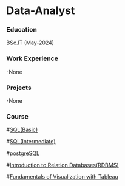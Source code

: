 # Data-Analyst

### Education 
BSc.IT (May-2024)

### Work Experience 
-None

### Projects
-None

### Course 
#[SQL(Basic)](https://www.hackerrank.com/certificates/2034dd061c66)

#[SQL(Intermediate)](https://www.hackerrank.com/certificates/15d3cf9f4f04)
 
#[postgreSQL](https://www.coursera.org/account/accomplishments/verify/4A7EMK9XCLJH?utm_source%3Dandroid%26utm_medium%3Dcertificate%26utm_content%3Dcert_image%26utm_campaign%3Dsharing_cta%26utm_product%3Dcourse)
 
#[Introduction to Relation Databases(RDBMS)](https://www.coursera.org/account/accomplishments/verify/DKFJUVD2SJDJ)
 
#[Fundamentals of Visualization with Tableau](https://www.coursera.org/account/accomplishments/verify/3V9DH3QNHC6B)
 
  

